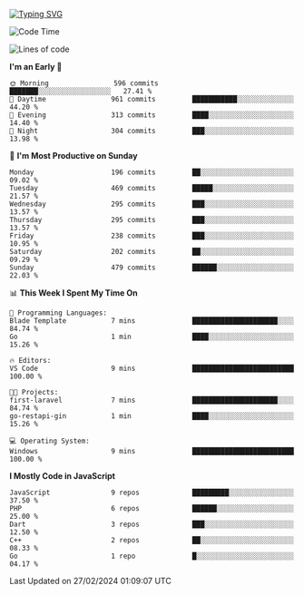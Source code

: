 [![Typing SVG](https://readme-typing-svg.demolab.com?font=Fira+Code&pause=1000&color=F7F7F7&random=false&width=435&lines=Hi+%F0%9F%91%8B%2C+I'm+Rafiu+Sidqi;Junior+Backend+Developer)](https://git.io/typing-svg)
<!--START_SECTION:waka-->
![Code Time](http://img.shields.io/badge/Code%20Time-162%20hrs%2016%20mins-blue)

![Lines of code](https://img.shields.io/badge/From%20Hello%20World%20I%27ve%20Written-712.4%20thousand%20lines%20of%20code-blue)

**I'm an Early 🐤** 

```text
🌞 Morning                596 commits         ███████░░░░░░░░░░░░░░░░░░   27.41 % 
🌆 Daytime                961 commits         ███████████░░░░░░░░░░░░░░   44.20 % 
🌃 Evening                313 commits         ████░░░░░░░░░░░░░░░░░░░░░   14.40 % 
🌙 Night                  304 commits         ███░░░░░░░░░░░░░░░░░░░░░░   13.98 % 
```
📅 **I'm Most Productive on Sunday** 

```text
Monday                   196 commits         ██░░░░░░░░░░░░░░░░░░░░░░░   09.02 % 
Tuesday                  469 commits         █████░░░░░░░░░░░░░░░░░░░░   21.57 % 
Wednesday                295 commits         ███░░░░░░░░░░░░░░░░░░░░░░   13.57 % 
Thursday                 295 commits         ███░░░░░░░░░░░░░░░░░░░░░░   13.57 % 
Friday                   238 commits         ███░░░░░░░░░░░░░░░░░░░░░░   10.95 % 
Saturday                 202 commits         ██░░░░░░░░░░░░░░░░░░░░░░░   09.29 % 
Sunday                   479 commits         ██████░░░░░░░░░░░░░░░░░░░   22.03 % 
```


📊 **This Week I Spent My Time On** 

```text
💬 Programming Languages: 
Blade Template           7 mins              █████████████████████░░░░   84.74 % 
Go                       1 min               ████░░░░░░░░░░░░░░░░░░░░░   15.26 % 

🔥 Editors: 
VS Code                  9 mins              █████████████████████████   100.00 % 

🐱‍💻 Projects: 
first-laravel            7 mins              █████████████████████░░░░   84.74 % 
go-restapi-gin           1 min               ████░░░░░░░░░░░░░░░░░░░░░   15.26 % 

💻 Operating System: 
Windows                  9 mins              █████████████████████████   100.00 % 
```

**I Mostly Code in JavaScript** 

```text
JavaScript               9 repos             █████████░░░░░░░░░░░░░░░░   37.50 % 
PHP                      6 repos             ██████░░░░░░░░░░░░░░░░░░░   25.00 % 
Dart                     3 repos             ███░░░░░░░░░░░░░░░░░░░░░░   12.50 % 
C++                      2 repos             ██░░░░░░░░░░░░░░░░░░░░░░░   08.33 % 
Go                       1 repo              █░░░░░░░░░░░░░░░░░░░░░░░░   04.17 % 
```




 Last Updated on 27/02/2024 01:09:07 UTC
<!--END_SECTION:waka-->
